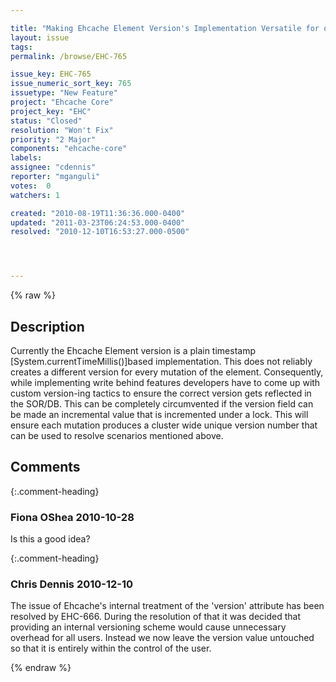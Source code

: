 ```yaml
---

title: "Making Ehcache Element Version's Implementation Versatile for other Usages"
layout: issue
tags: 
permalink: /browse/EHC-765

issue_key: EHC-765
issue_numeric_sort_key: 765
issuetype: "New Feature"
project: "Ehcache Core"
project_key: "EHC"
status: "Closed"
resolution: "Won't Fix"
priority: "2 Major"
components: "ehcache-core"
labels: 
assignee: "cdennis"
reporter: "mganguli"
votes:  0
watchers: 1

created: "2010-08-19T11:36:36.000-0400"
updated: "2011-03-23T06:24:53.000-0400"
resolved: "2010-12-10T16:53:27.000-0500"




---
```


{% raw %}

## Description

<div markdown="1" class="description">

Currently the Ehcache Element version is a plain timestamp [System.currentTimeMillis()]based implementation.
This does not reliably creates a different version for every mutation of the element.
Consequently, while implementing write behind features developers have to come up with custom version-ing tactics to ensure the correct version gets reflected in the SOR/DB.
This can be completely circumvented if the version field can be made an incremental value that is incremented under a lock.
This will ensure each mutation produces a cluster wide unique version number that can be used to resolve scenarios mentioned above.

</div>

## Comments


{:.comment-heading}
### **Fiona OShea** <span class="date">2010-10-28</span>

<div markdown="1" class="comment">

Is this a good idea?

</div>


{:.comment-heading}
### **Chris Dennis** <span class="date">2010-12-10</span>

<div markdown="1" class="comment">

The issue of Ehcache's internal treatment of the 'version' attribute has been resolved by EHC-666.  During the resolution of that it was decided that providing an internal versioning scheme would cause unnecessary overhead for all users.  Instead we now leave the version value untouched so that it is entirely within the control of the user.

</div>



{% endraw %}
